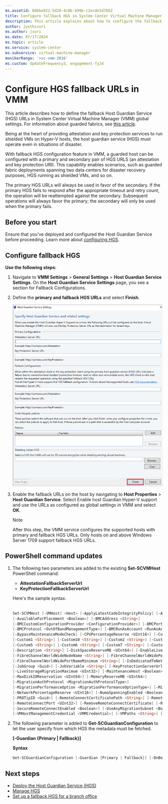 ```yaml
---
ms.assetid: 686ba922-5d20-4c0b-b99b-c2ecde1d7bb2
title: Configure fallback HGS in System Center Virtual Machine Manager
description: This article explains about how to configure the fallback HGS in VMM
author: jyothisuri
ms.author: jsuri
ms.date: 07/17/2024
ms.topic: article
ms.service: system-center
ms.subservice: virtual-machine-manager
monikerRange: '>sc-vmm-2016'
ms.custom: UpdateFrequency3, engagement-fy24
---
```


# Configure HGS fallback URLs in VMM

This article describes how to define the fallback Host Guardian Service (HGS) URLs in System Center Virtual Machine Manager (VMM) global settings. For information about guarded fabrics, see [this article](guarded-deploy-host.md).

Being at the heart of providing attestation and key protection services to run shielded VMs on Hyper-V hosts, the host guardian service (HGS) must operate even in situations of disaster.

With fallback HGS configuration feature in VMM, a guarded host can be configured with a primary and secondary pair of HGS URLS (an attestation and key protection URI). This capability enables scenarios, such as guarded fabric deployments spanning two data centers for disaster recovery purposes, HGS running as shielded VMs, and so on.

The primary HGS URLs will always be used in favor of the secondary. If the primary HGS fails to respond after the appropriate timeout and retry count, the operation will be reattempted against the secondary. Subsequent operations will always favor the primary; the secondary will only be used when the primary fails.

## Before you start

Ensure that you've deployed and configured the Host Guardian Service before proceeding.
Learn more about [configuring HGS](/windows-server/security/guarded-fabric-shielded-vm/guarded-fabric-setting-up-the-host-guardian-service-hgs).


## Configure fallback HGS

**Use the following steps**:

1.  Navigate to **VMM Settings** > **General Settings** > **Host Guardian Service Settings**. On the **Host Guardian Service Settings** page, you see a section for Fallback Configurations.
2.  Define the **primary and fallback HGS URLs** and select **Finish**.

    ![Screenshot of fallback HGS.](media/fallback-hgs/fallback-hgs-config.png)
3.  Enable the fallback URLs on the host by navigating to **Host Properties** > **Host Guardian Service**. Select Enable host Guardian Hyper-V support and use the URLs as configured as global settings in VMM and select **OK**.

    > [!NOTE]
    > After this step, the VMM service configures the supported hosts with primary and fallback HGS URLs. Only hosts on and above Windows Server 1709 support fallback HGS URLs.

## PowerShell command updates

1. The following two parameters are added to the existing **Set-SCVMHost** PowerShell command:

   - **AttestationFallbackServerUrl**
   - **KeyProtectionFallbackServerUrl**

   Here's the sample syntax.

   ```powershell

   Set-SCVMHost [-VMHost] <Host> [-ApplyLatestCodeIntegrityPolicy] [-AttestationServerUrl <String>]        [-AttestationFallbackServerUrl <String>]
   [-AvailableForPlacement <Boolean>] [-BMCAddress <String>]
   [-BMCCustomConfigurationProvider <ConfigurationProvider>] [-BMCPort <UInt32>]
   [-BMCProtocol <OutOfBandManagementType>] [-BMCRunAsAccount <RunAsAccount>] [-BaseDiskPaths <String>]
   [-BypassMaintenanceModeCheck] [-CPUPercentageReserve <UInt16>] [-CodeIntegrityPolicy <CodeIntegrityPolicy>]
   [-Custom1 <String>] [-Custom10 <String>] [-Custom2 <String>] [-Custom3 <String>] [-Custom4 <String>]
   [-Custom5 <String>] [-Custom6 <String>] [-Custom7 <String>] [-Custom8 <String>] [-Custom9 <String>]
   [-Description <String>] [-DiskSpaceReserveMB <UInt64>] [-EnableLiveMigration <Boolean>]
   [-FibreChannelWorldWideNodeName <String>] [-FibreChannelWorldWidePortNameMaximum <String>]
   [-FibreChannelWorldWidePortNameMinimum <String>] [-IsDedicatedToNetworkVirtualizationGateway <Boolean>]
   [-JobGroup <Guid>] [-JobVariable <String>] [-KeyProtectionServerUrl <String>] [-KeyProtectionFallbackServerUrl <String>] [-LiveMigrationMaximum <UInt32>]
   [-LiveStorageMigrationMaximum <UInt32>] [-MaintenanceHost <Boolean>] [-ManagementAdapterMACAddress <String>]
   [-MaxDiskIOReservation <UInt64>] [-MemoryReserveMB <UInt64>]
   [-MigrationAuthProtocol <MigrationAuthProtocolType>]
   [-MigrationPerformanceOption <MigrationPerformanceOptionType>] [-MigrationSubnet <String[]>]
   [-NetworkPercentageReserve <UInt16>] [-NumaSpanningEnabled <Boolean>] [-OverrideHostGroupReserves <Boolean>]
   [-PROTipID <Guid>] [-RemoteConnectCertificatePath <String>] [-RemoteConnectEnabled <Boolean>]
   [-RemoteConnectPort <UInt32>] [-RemoveRemoteConnectCertificate] [-RunAsynchronously] [-SMBiosGuid <Guid>]
   [-SecureRemoteConnectEnabled <Boolean>] [-UseAnyMigrationSubnet <Boolean >]
   [-VMHostManagementCredential <VMMCredential>] [-VMPaths <String>] [<CommonParameters>]
   ```
2. The following parameter is added to **Get-SCGuardianConfiguration**  to let the user specify from which HGS the metadata must be fetched.

    **[-Guardian {Primary | Fallback}]**

    **Syntax**

    ```powershell
    Get-SCGuardianConfiguration [-Guardian {Primary | Fallback}] [-OnBehalfOfUser <String>] [-OnBehalfOfUserRole <UserRole>] [-VMMServer <ServerConnection>] [<CommonParameters>]
    ```

## Next steps

- [Deploy the Host Guardian Service (HGS)](/windows-server/virtualization/guarded-fabric-shielded-vm/guarded-fabric-setting-up-the-host-guardian-service-hgs)
- [Manage HGS ](/windows-server/virtualization/guarded-fabric-shielded-vm/guarded-fabric-manage-hgs)
- [Set up a fallback HGS for a branch office](/archive/blogs/datacentersecurity/improved-branch-office-support-for-shielded-vms-in-windows-server-version-1709)
